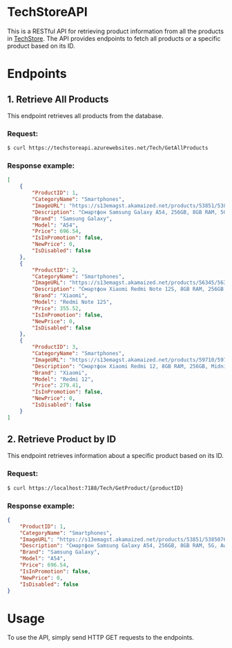 # TechStoreAPI
This is a RESTful API for retrieving product information from all the products in [TechStore](https://github.com/MartinKulev/TechStore). The API provides endpoints to fetch all products or a specific product based on its ID.

# Endpoints
## 1. Retrieve All Products
This endpoint retrieves all products from the database.

### Request:
```bash
$ curl https://techstoreapi.azurewebsites.net/Tech/GetAllProducts
```

### Response example:
```json
[
    {
        "ProductID": 1,
        "CategoryName": "Smartphones",
        "ImageURL": "https://s13emagst.akamaized.net/products/53851/53850763/images/res_93715477679e68a31b22bc10a3c2ccd9.png?width=720&height=720&hash=FB20A79F68EFB629A99C8A9FE569A093",
        "Description": "Смартфон Samsung Galaxy A54, 256GB, 8GB RAM, 5G, Awesome Lime",
        "Brand": "Samsung Galaxy",
        "Model": "A54",
        "Price": 696.54,
        "IsInPromotion": false,
        "NewPrice": 0,
        "IsDisabled": false
    },
    {
        "ProductID": 2,
        "CategoryName": "Smartphones",
        "ImageURL": "https://s13emagst.akamaized.net/products/56345/56344987/images/res_e03fd3f8905542868387f240e70f2b8f.jpg?width=720&height=720&hash=230A67285BC51D094AA7B82C1D5D91DC",
        "Description": "Смартфон Xiaomi Redmi Note 12S, 8GB RAM, 256GB, Onyx Black",
        "Brand": "Xiaomi",
        "Model": "Redmi Note 12S",
        "Price": 355.52,
        "IsInPromotion": false,
        "NewPrice": 0,
        "IsDisabled": false
    },
    {
        "ProductID": 3,
        "CategoryName": "Smartphones",
        "ImageURL": "https://s13emagst.akamaized.net/products/59710/59709656/images/res_5dd3eb51a30d177518db7f87070f97a4.jpg?width=720&height=720&hash=16E824ABDC9CB12A8B5D0E3F41AF5343",
        "Description": "Смартфон Xiaomi Redmi 12, 8GB RAM, 256GB, Midnight Black",
        "Brand": "Xiaomi",
        "Model": "Redmi 12",
        "Price": 279.41,
        "IsInPromotion": false,
        "NewPrice": 0,
        "IsDisabled": false
    }
]
```

## 2. Retrieve Product by ID
This endpoint retrieves information about a specific product based on its ID.

### Request:
```bash
$ curl https://localhost:7188/Tech/GetProduct/{productID}
```

### Response example:
```json
{
    "ProductID": 1,
    "CategoryName": "Smartphones",
    "ImageURL": "https://s13emagst.akamaized.net/products/53851/53850763/images/res_93715477679e68a31b22bc10a3c2ccd9.png?width=720&height=720&hash=FB20A79F68EFB629A99C8A9FE569A093",
    "Description": "Смартфон Samsung Galaxy A54, 256GB, 8GB RAM, 5G, Awesome Lime",
    "Brand": "Samsung Galaxy",
    "Model": "A54",
    "Price": 696.54,
    "IsInPromotion": false,
    "NewPrice": 0,
    "IsDisabled": false
}
```

# Usage
To use the API, simply send HTTP GET requests to the endpoints.

